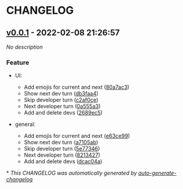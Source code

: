 # CHANGELOG

## [v0.0.1](https://github.com/angel-git/daily-standup-tui/releases/tag/v0.0.1) - 2022-02-08 21:26:57

*No description*

### Feature

- UI:
  - Add emojis for current and next ([80a7ac3](https://github.com/angel-git/daily-standup-tui/commit/80a7ac32fffc2ccb880322fec2efee47c9943f28))
  - Show next dev turn ([db3faa4](https://github.com/angel-git/daily-standup-tui/commit/db3faa442f18ebe0b7dda2562f3f42788e92cad8))
  - Skip developer turn ([c2af0ce](https://github.com/angel-git/daily-standup-tui/commit/c2af0ce32eae93f4d69eeea04500f83b76642a0c))
  - Next developer turn ([0a555a3](https://github.com/angel-git/daily-standup-tui/commit/0a555a30871ae603f9039b00b2997f2e6624cf14))
  - Add and delete devs ([2689ec5](https://github.com/angel-git/daily-standup-tui/commit/2689ec53966aed5cb0f2dc057fbee90539dfb296))

- general:
  - Add emojis for current and next ([e63ce99](https://github.com/angel-git/daily-standup-tui/commit/e63ce992f183a08c47effd8a0afa75c04cfc65b6))
  - Show next dev turn ([a7105ab](https://github.com/angel-git/daily-standup-tui/commit/a7105ab79f7921f68a816f91634013dd3deae1cc))
  - Skip developer turn ([5e77346](https://github.com/angel-git/daily-standup-tui/commit/5e773460ec81faa255db74f42306cd4c50b61a17))
  - Next developer turn ([8213427](https://github.com/angel-git/daily-standup-tui/commit/8213427ab766ec290511182b15322700e6a9c7f6))
  - Add and delete devs ([dcac04a](https://github.com/angel-git/daily-standup-tui/commit/dcac04a2079c525d5bd5bcbfc0375b8030ddb15e))

\* *This CHANGELOG was automatically generated by [auto-generate-changelog](https://github.com/BobAnkh/auto-generate-changelog)*
